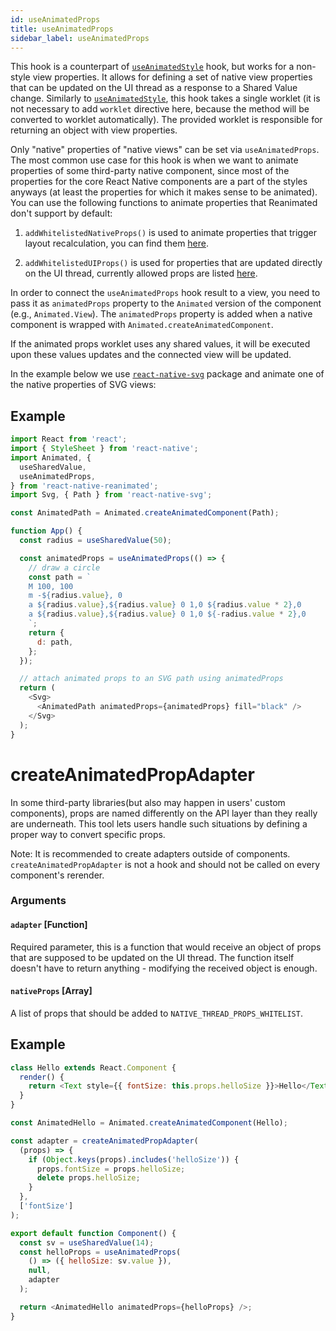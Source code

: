 ```yaml
---
id: useAnimatedProps
title: useAnimatedProps
sidebar_label: useAnimatedProps
---
```


This hook is a counterpart of [`useAnimatedStyle`](useAnimatedStyle.md) hook, but works for a non-style view properties.
It allows for defining a set of native view properties that can be updated on the UI thread as a response to a Shared Value change.
Similarly to [`useAnimatedStyle`](useAnimatedStyle.md), this hook takes a single worklet (it is not necessary to add `worklet` directive here, because the method will be converted to worklet automatically).
The provided worklet is responsible for returning an object with view properties.

Only "native" properties of "native views" can be set via `useAnimatedProps`.
The most common use case for this hook is when we want to animate properties of some third-party native component, since most of the properties for the core React Native components are a part of the styles anyways (at least the properties for which it makes sense to be animated).
You can use the following functions to animate properties that Reanimated don't support by default:

1. `addWhitelistedNativeProps()` is used to animate properties that trigger layout recalculation, you can find them [here](https://github.com/software-mansion/react-native-reanimated/blob/2.3.0/src/ConfigHelper.ts#L31).

2. `addWhitelistedUIProps()` is used for properties that are updated directly on the UI thread, currently allowed props are listed [here](https://github.com/software-mansion/react-native-reanimated/blob/2.3.0/src/ConfigHelper.ts#L6).

In order to connect the `useAnimatedProps` hook result to a view, you need to pass it as `animatedProps` property to the `Animated` version of the component (e.g., `Animated.View`).
The `animatedProps` property is added when a native component is wrapped with `Animated.createAnimatedComponent`.

If the animated props worklet uses any shared values, it will be executed upon these values updates and the connected view will be updated.

In the example below we use [`react-native-svg`](https://github.com/react-native-community/react-native-svg) package and animate one of the native properties of SVG views:

## Example

```js {12-16}
import React from 'react';
import { StyleSheet } from 'react-native';
import Animated, {
  useSharedValue,
  useAnimatedProps,
} from 'react-native-reanimated';
import Svg, { Path } from 'react-native-svg';

const AnimatedPath = Animated.createAnimatedComponent(Path);

function App() {
  const radius = useSharedValue(50);

  const animatedProps = useAnimatedProps(() => {
    // draw a circle
    const path = `
    M 100, 100
    m -${radius.value}, 0
    a ${radius.value},${radius.value} 0 1,0 ${radius.value * 2},0
    a ${radius.value},${radius.value} 0 1,0 ${-radius.value * 2},0
    `;
    return {
      d: path,
    };
  });

  // attach animated props to an SVG path using animatedProps
  return (
    <Svg>
      <AnimatedPath animatedProps={animatedProps} fill="black" />
    </Svg>
  );
}
```

# createAnimatedPropAdapter

In some third-party libraries(but also may happen in users' custom components), props are named differently on the API layer than they really are underneath. This tool lets users handle such situations by defining a proper way to convert specific props.

Note: It is recommended to create adapters outside of components. `createAnimatedPropAdapter` is not a hook and should not be called on every component's rerender.

### Arguments

#### `adapter` [Function]

Required parameter, this is a function that would receive an object of props that are supposed to be updated on the UI thread. The function itself doesn't have to return anything - modifying the received object is enough.

#### `nativeProps` [Array]

A list of props that should be added to `NATIVE_THREAD_PROPS_WHITELIST`.

## Example

```js {3,9,24}
class Hello extends React.Component {
  render() {
    return <Text style={{ fontSize: this.props.helloSize }}>Hello</Text>;
  }
}

const AnimatedHello = Animated.createAnimatedComponent(Hello);

const adapter = createAnimatedPropAdapter(
  (props) => {
    if (Object.keys(props).includes('helloSize')) {
      props.fontSize = props.helloSize;
      delete props.helloSize;
    }
  },
  ['fontSize']
);

export default function Component() {
  const sv = useSharedValue(14);
  const helloProps = useAnimatedProps(
    () => ({ helloSize: sv.value }),
    null,
    adapter
  );

  return <AnimatedHello animatedProps={helloProps} />;
}
```
